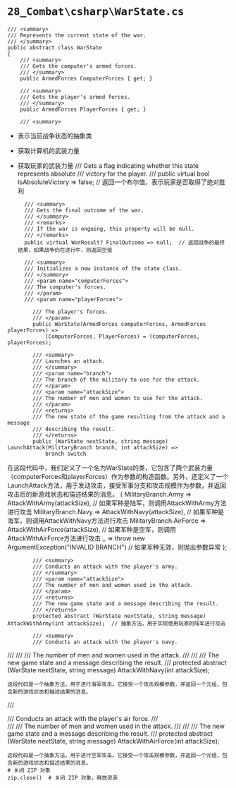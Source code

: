 # `28_Combat\csharp\WarState.cs`

```
/// <summary>
/// Represents the current state of the war.
/// </summary>
public abstract class WarState
{
    /// <summary>
    /// Gets the computer's armed forces.
    /// </summary>
    public ArmedForces ComputerForces { get; }

    /// <summary>
    /// Gets the player's armed forces.
    /// </summary>
    public ArmedForces PlayerForces { get; }

    /// <summary>
```

- 表示当前战争状态的抽象类
- 获取计算机的武装力量
- 获取玩家的武装力量
        /// Gets a flag indicating whether this state represents absolute
        /// victory for the player.
        /// </summary>
        public virtual bool IsAbsoluteVictory => false;  // 返回一个布尔值，表示玩家是否取得了绝对胜利

        /// <summary>
        /// Gets the final outcome of the war.
        /// </summary>
        /// <remarks>
        /// If the war is ongoing, this property will be null.
        /// </remarks>
        public virtual WarResult? FinalOutcome => null;  // 返回战争的最终结果，如果战争仍在进行中，则返回空值

        /// <summary>
        /// Initializes a new instance of the state class.
        /// </summary>
        /// <param name="computerForces">
        /// The computer's forces.
        /// </param>
        /// <param name="playerForces">
```  // 初始化状态类的新实例，传入计算机的力量和玩家的力量作为参数
        /// The player's forces.
        /// </param>
        public WarState(ArmedForces computerForces, ArmedForces playerForces) =>
            (ComputerForces, PlayerForces) = (computerForces, playerForces);

        /// <summary>
        /// Launches an attack.
        /// </summary>
        /// <param name="branch">
        /// The branch of the military to use for the attack.
        /// </param>
        /// <param name="attackSize">
        /// The number of men and women to use for the attack.
        /// </param>
        /// <returns>
        /// The new state of the game resulting from the attack and a message
        /// describing the result.
        /// </returns>
        public (WarState nextState, string message) LaunchAttack(MilitaryBranch branch, int attackSize) =>
            branch switch
```

在这段代码中，我们定义了一个名为WarState的类，它包含了两个武装力量（computerForces和playerForces）作为参数的构造函数。另外，还定义了一个LaunchAttack方法，用于发动攻击，接受军事分支和攻击规模作为参数，并返回攻击后的新游戏状态和描述结果的消息。
                {
                    MilitaryBranch.Army     => AttackWithArmy(attackSize),  // 如果军种是陆军，则调用AttackWithArmy方法进行攻击
                    MilitaryBranch.Navy     => AttackWithNavy(attackSize),  // 如果军种是海军，则调用AttackWithNavy方法进行攻击
                    MilitaryBranch.AirForce => AttackWithAirForce(attackSize),  // 如果军种是空军，则调用AttackWithAirForce方法进行攻击
                    _               => throw new ArgumentException("INVALID BRANCH")  // 如果军种无效，则抛出参数异常
                };

            /// <summary>
            /// Conducts an attack with the player's army.
            /// </summary>
            /// <param name="attackSize">
            /// The number of men and women used in the attack.
            /// </param>
            /// <returns>
            /// The new game state and a message describing the result.
            /// </returns>
            protected abstract (WarState nextState, string message) AttackWithArmy(int attackSize);  // 抽象方法，用于实现使用玩家的陆军进行攻击

            /// <summary>
            /// Conducts an attack with the player's navy.
/// </summary>
/// <param name="attackSize">
/// The number of men and women used in the attack.
/// </param>
/// <returns>
/// The new game state and a message describing the result.
/// </returns>
protected abstract (WarState nextState, string message) AttackWithNavy(int attackSize);
```
这段代码是一个抽象方法，用于进行海军攻击。它接受一个攻击规模参数，并返回一个元组，包含新的游戏状态和描述结果的消息。

```
/// <summary>
/// Conducts an attack with the player's air force.
/// </summary>
/// <param name="attackSize">
/// The number of men and women used in the attack.
/// </param>
/// <returns>
/// The new game state and a message describing the result.
/// </returns>
protected abstract (WarState nextState, string message) AttackWithAirForce(int attackSize);
```
这段代码是一个抽象方法，用于进行空军攻击。它接受一个攻击规模参数，并返回一个元组，包含新的游戏状态和描述结果的消息。
# 关闭 ZIP 对象
zip.close()  # 关闭 ZIP 对象，释放资源
```